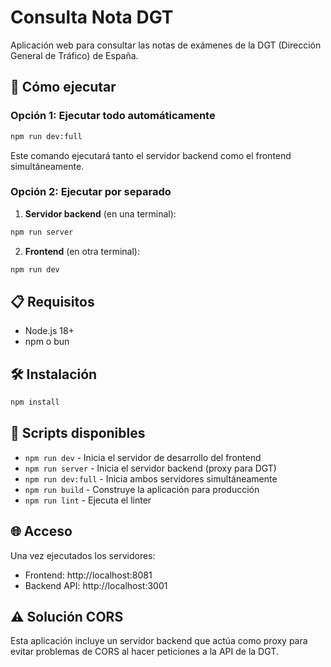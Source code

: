 # Consulta Nota DGT

Aplicación web para consultar las notas de exámenes de la DGT (Dirección General de Tráfico) de España.

## 🚀 Cómo ejecutar

### Opción 1: Ejecutar todo automáticamente
```bash
npm run dev:full
```

Este comando ejecutará tanto el servidor backend como el frontend simultáneamente.

### Opción 2: Ejecutar por separado

1. **Servidor backend** (en una terminal):
```bash
npm run server
```

2. **Frontend** (en otra terminal):
```bash
npm run dev
```

## 📋 Requisitos

- Node.js 18+
- npm o bun

## 🛠️ Instalación

```bash
npm install
```

## 🔧 Scripts disponibles

- `npm run dev` - Inicia el servidor de desarrollo del frontend
- `npm run server` - Inicia el servidor backend (proxy para DGT)
- `npm run dev:full` - Inicia ambos servidores simultáneamente
- `npm run build` - Construye la aplicación para producción
- `npm run lint` - Ejecuta el linter

## 🌐 Acceso

Una vez ejecutados los servidores:
- Frontend: http://localhost:8081
- Backend API: http://localhost:3001

## ⚠️ Solución CORS

Esta aplicación incluye un servidor backend que actúa como proxy para evitar problemas de CORS al hacer peticiones a la API de la DGT.